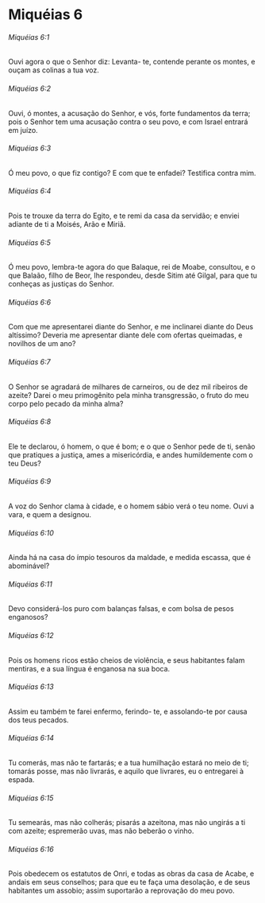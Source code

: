 # Miquéias 6

###### Miquéias 6:1

Ouvi agora o que o Senhor diz: Levanta- te, contende perante os montes, e ouçam as colinas a tua voz.

###### Miquéias 6:2

Ouvi, ó montes, a acusação do Senhor, e vós, forte fundamentos da terra; pois o Senhor tem uma acusação contra o seu povo, e com Israel entrará em juízo.

###### Miquéias 6:3

Ó meu povo, o que fiz contigo? E com que te enfadei? Testifica contra mim.

###### Miquéias 6:4

Pois te trouxe da terra do Egito, e te remi da casa da servidão; e enviei adiante de ti a Moisés, Arão e Miriã.

###### Miquéias 6:5

Ó meu povo, lembra-te agora do que Balaque, rei de Moabe, consultou, e o que Balaão, filho de Beor, lhe respondeu, desde Sitim até Gilgal, para que tu conheças as justiças do Senhor.

###### Miquéias 6:6

Com que me apresentarei diante do Senhor, e me inclinarei diante do Deus altíssimo? Deveria me apresentar diante dele com ofertas queimadas, e novilhos de um ano?

###### Miquéias 6:7

O Senhor se agradará de milhares de carneiros, ou de dez mil ribeiros de azeite? Darei o meu primogênito pela minha transgressão, o fruto do meu corpo pelo pecado da minha alma?

###### Miquéias 6:8

Ele te declarou, ó homem, o que é bom; e o que o Senhor pede de ti, senão que pratiques a justiça, ames a misericórdia, e andes humildemente com o teu Deus?

###### Miquéias 6:9

A voz do Senhor clama à cidade, e o homem sábio verá o teu nome. Ouvi a vara, e quem a designou.

###### Miquéias 6:10

Ainda há na casa do ímpio tesouros da maldade, e medida escassa, que é abominável?

###### Miquéias 6:11

Devo considerá-los puro com balanças falsas, e com bolsa de pesos enganosos?

###### Miquéias 6:12

Pois os homens ricos estão cheios de violência, e seus habitantes falam mentiras, e a sua língua é enganosa na sua boca.

###### Miquéias 6:13

Assim eu também te farei enfermo, ferindo- te, e assolando-te por causa dos teus pecados.

###### Miquéias 6:14

Tu comerás, mas não te fartarás; e a tua humilhação estará no meio de ti; tomarás posse, mas não livrarás, e aquilo que livrares, eu o entregarei à espada.

###### Miquéias 6:15

Tu semearás, mas não colherás; pisarás a azeitona, mas não ungirás a ti com azeite; espremerão uvas, mas não beberão o vinho.

###### Miquéias 6:16

Pois obedecem os estatutos de Onri, e todas as obras da casa de Acabe, e andais em seus conselhos; para que eu te faça uma desolação, e de seus habitantes um assobio; assim suportarão a reprovação do meu povo.

